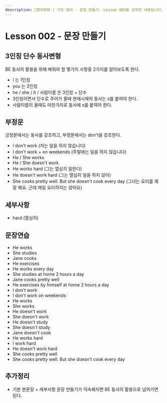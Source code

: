 ```yaml
---
description: 🌱영어회화 | 기초 영어 - 문장 만들기- Lesson 002를 공부한 내용입니다.
---
```


# Lesson 002 - 문장 만들기

## 3인칭 단수 동사변형

BE 동사의 활용을 위해 배워야 할 몇가지 사항중 2가지를 알아보도록 한다.

* I 는 1인칭
* you 는 2인칭
* he / she / it / 사람이름 은 3인칭 + 단수
* 3인칭이면서 단수로 주어가 올때 현재시재의 동사는 s를 붙여야 한다.
* 사람이름이 올때도 마찬가지로 동사에 s를 붙여야 한다.

## 부정문

긍정문에서는 동사를 강조하고, 부정문에서는 don't을 강조한다.

* I don't work (저는 일을 하지 않습니다)
* I don't work + on weekends (주말에는 일을 하지 않습니다)
* He / She works
* He / She doesn't work
* He works hard (그는 열심히 일한다)
* He doesn't work hard (그는 열심히 일을 하지 않아)
* She cooks pretty well. But she doesn't cook every day (그녀는 요리를 꽤 잘 해요. 근데 매일 요리하지는 않아요)

## 세부사항

* hard (열심히)

## 문장연습

* He works
* She studies
* Jane cooks
* He exercises
* He works every day
* She studies at home 2 hours a day
* Jane cooks pretty well
* He exercises by himself at home 2 hours a day
* I don't work
* I don't work on weekends
* He works
* She works
* He doesn't work
* She doesn't work
* He doesn't study
* She doesn't study
* Jane doesn't cook
* He works hard
* I work hard
* He doesn't work hard
* She cooks pretty well
* She cooks pretty well. But she doesn't cook every day

## 추가정리

* 기본 본문장 + 세부사항 문장 만들기가 익숙해지면 BE 동사의 활용으로 넘어가면 된다.
